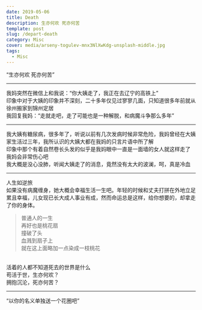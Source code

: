 ```yaml
---
date: 2019-05-06
title: Death
description: 生亦何欢 死亦何苦
template: post
slug: /depart-death
category: Misc
cover: media/arseny-togulev-mnx3NlXwKdg-unsplash-middle.jpg
tags:
  - Misc
---
```


“生亦何欢 死亦何苦”

---

我妈突然在微信上和我说：“你大姨走了，我正在去辽宁的高铁上”<br />
印象中对于大姨的印象并不深刻，二十多年仅见过寥寥几面，只知道很多年前就从徐州搬家到锦州定居<br />
我回复我妈：“走就走吧，走了可能也是一种解脱，和病魔斗争那么多年”<br />

---

我大姨有糖尿病，很多年了，听说以前有几次发病时候非常危险，我妈曾经在大姨家生活过三年，我所认识的大姨大都在我妈的只言片语中所了解<br />
印象中那个有着自然卷长头发的似乎是我妈眼中一直是一面墙的女人就这样走了<br />
我妈会非常伤心吧<br />
我大概是没心没肺，听闻大姨走了的消息，竟然没有太大的波澜，呵，真是冷血

---

人生如逆旅<br />
如果没有病魔缠身，她大概会幸福生活一生吧。年轻的时候和丈夫打拼在外地立足累且幸福，儿女现已长大成人事业有成，然而命运总是这样，给你想要的，却拿走了你的身体。<br />

> 普通人的一生<br />
> 再好也是桃花扇<br />
> 撞破了头<br />
> 血溅到扇子上<br />
> 就在这上面略加一点染成一枝桃花

<br />活着的人都不知道死去的世界是什么<br />
苟活于世，生亦何欢？<br />
拥抱沉沦，死亦何苦？

---

“以你的名义单独送一个花圈吧”<br />
